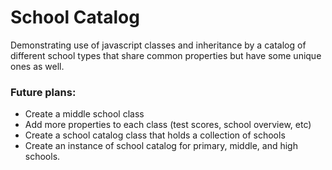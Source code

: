 # School Catalog

Demonstrating use of javascript classes and inheritance by a catalog of different
school types that share common properties but have some unique ones as well.

### Future plans:
* Create a middle school class
* Add more properties to each class (test scores, school overview, etc)
* Create a school catalog class that holds a collection of schools
* Create an instance of school catalog for primary, middle, and high schools.